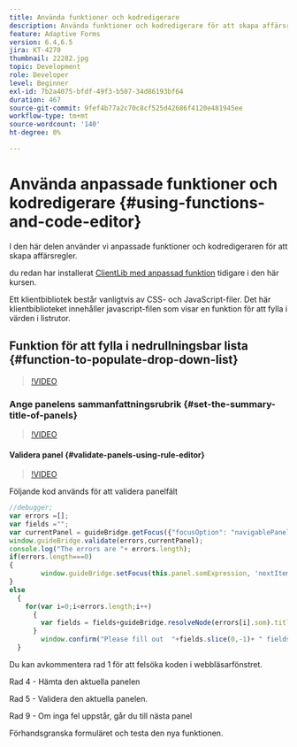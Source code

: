 ```yaml
---
title: Använda funktioner och kodredigerare
description: Använda funktioner och kodredigerare för att skapa affärsregler
feature: Adaptive Forms
version: 6.4,6.5
jira: KT-4270
thumbnail: 22282.jpg
topic: Development
role: Developer
level: Beginner
exl-id: 7b2a4075-bfdf-49f3-b507-34d86193bf64
duration: 467
source-git-commit: 9fef4b77a2c70c8cf525d42686f4120e481945ee
workflow-type: tm+mt
source-wordcount: '140'
ht-degree: 0%

---
```


# Använda anpassade funktioner och kodredigerare {#using-functions-and-code-editor}

I den här delen använder vi anpassade funktioner och kodredigeraren för att skapa affärsregler.

du redan har installerat [ClientLib med anpassad funktion](assets/client-libs-and-logo.zip) tidigare i den här kursen.

Ett klientbibliotek består vanligtvis av CSS- och JavaScript-filer. Det här klientbiblioteket innehåller javascript-filen som visar en funktion för att fylla i värden i listrutor.


## Funktion för att fylla i nedrullningsbar lista {#function-to-populate-drop-down-list}

>[!VIDEO](https://video.tv.adobe.com/v/22282?quality=12&learn=on)

### Ange panelens sammanfattningsrubrik {#set-the-summary-title-of-panels}

>[!VIDEO](https://video.tv.adobe.com/v/28387?quality=12&learn=on)

#### Validera panel {#validate-panels-using-rule-editor}

>[!VIDEO](https://video.tv.adobe.com/v/28409?quality=12&learn=on)

Följande kod används för att validera panelfält

```javascript
//debugger;
var errors =[];
var fields ="";
var currentPanel = guideBridge.getFocus({"focusOption": "navigablePanel"});
window.guideBridge.validate(errors,currentPanel);
console.log("The errors are "+ errors.length);
if(errors.length===0)
{
        window.guideBridge.setFocus(this.panel.somExpression, 'nextItem', true);
}
else
  {
    for(var i=0;i<errors.length;i++)
      {
        var fields = fields+guideBridge.resolveNode(errors[i].som).title+" , ";
      }
        window.confirm("Please fill out  "+fields.slice(0,-1)+ " fields");
  }
```

Du kan avkommentera rad 1 för att felsöka koden i webbläsarfönstret.

Rad 4 - Hämta den aktuella panelen

Rad 5 - Validera den aktuella panelen.

Rad 9 - Om inga fel uppstår, går du till nästa panel

Förhandsgranska formuläret och testa den nya funktionen.
